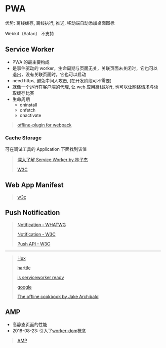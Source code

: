 # PWA

优势: 离线缓存, 离线执行, 推送, 移动端自动添加桌面图标

Webkit（Safari） 不支持

## Service Worker

* PWA 的最主要构成
* 是事件驱动的 worker，生命周期与页面无关，关联页面未关闭时，它也可以退出，没有关联页面时，它也可以启动
* need https, 避免中间人攻击, (在开发阶段可不需要)
* 就像一个运行在客户端的代理, 让 web 应用离线执行, 也可以让网络请求与读取缓存比赛
* 生命周期
  * oninstall
  * onfetch
  * onactivate

> [offline-plugin for webpack](https://offline-plugin.now.sh/)

### Cache Storage

可在调试工具的 Application 下面找到该值

> [深入了解 Service Worker by 林子杰](https://zhuanlan.zhihu.com/p/27264234)
>
> [W3C](https://w3c.github.io/ServiceWorker/)

## Web App Manifest

> [w3c](https://www.w3.org/TR/appmanifest/)

## Push Notification

> [Notification - WHATWG](https://notifications.spec.whatwg.org/)
>
> [Notification - W3C](https://www.w3.org/TR/notifications/)
>
> [Push API - W3C](https://www.w3.org/TR/push-api/)

-----

> [Hux](https://zhuanlan.zhihu.com/p/25167289)
>
> [harttle](http://harttle.com/2017/01/28/pwa-explore.html)
>
> [is serviceworker ready](https://jakearchibald.github.io/isserviceworkerready/)
>
> [google](https://developers.google.com/web/progressive-web-apps/)
>
> [The offline cookbook by Jake Archibald](https://jakearchibald.com/2014/offline-cookbook/)

## AMP

* 高静态页面的性能
* 2018-08-23: 引入了[worker-dom](https://github.com/ampproject/worker-dom)概念

> [AMP](https://www.ampproject.org)

